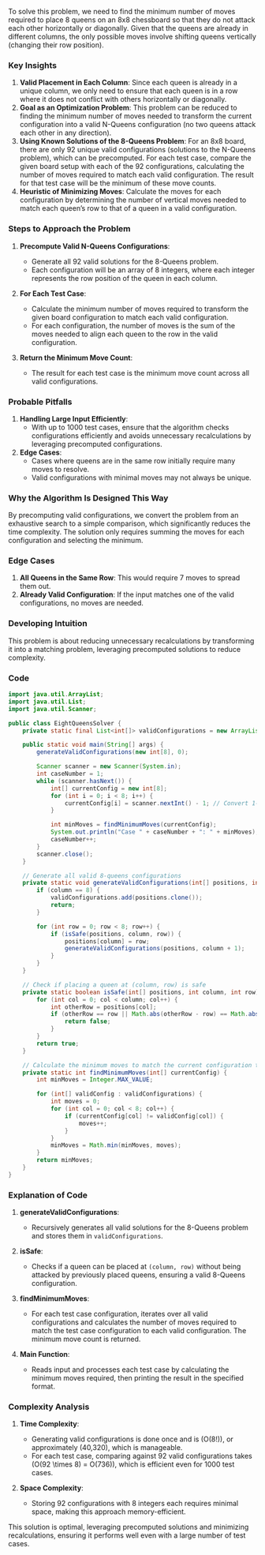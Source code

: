 To solve this problem, we need to find the minimum number of moves required to place 8 queens on an 8x8 chessboard so that they do not attack each other horizontally or diagonally. Given that the queens are already in different columns, the only possible moves involve shifting queens vertically (changing their row position).

### Key Insights
1. **Valid Placement in Each Column**: Since each queen is already in a unique column, we only need to ensure that each queen is in a row where it does not conflict with others horizontally or diagonally.
2. **Goal as an Optimization Problem**: This problem can be reduced to finding the minimum number of moves needed to transform the current configuration into a valid N-Queens configuration (no two queens attack each other in any direction).
3. **Using Known Solutions of the 8-Queens Problem**: For an 8x8 board, there are only 92 unique valid configurations (solutions to the N-Queens problem), which can be precomputed. For each test case, compare the given board setup with each of the 92 configurations, calculating the number of moves required to match each valid configuration. The result for that test case will be the minimum of these move counts.
4. **Heuristic of Minimizing Moves**: Calculate the moves for each configuration by determining the number of vertical moves needed to match each queen’s row to that of a queen in a valid configuration.

### Steps to Approach the Problem
1. **Precompute Valid N-Queens Configurations**:
    - Generate all 92 valid solutions for the 8-Queens problem.
    - Each configuration will be an array of 8 integers, where each integer represents the row position of the queen in each column.

2. **For Each Test Case**:
    - Calculate the minimum number of moves required to transform the given board configuration to match each valid configuration.
    - For each configuration, the number of moves is the sum of the moves needed to align each queen to the row in the valid configuration.

3. **Return the Minimum Move Count**:
    - The result for each test case is the minimum move count across all valid configurations.

### Probable Pitfalls
1. **Handling Large Input Efficiently**:
    - With up to 1000 test cases, ensure that the algorithm checks configurations efficiently and avoids unnecessary recalculations by leveraging precomputed configurations.
2. **Edge Cases**:
    - Cases where queens are in the same row initially require many moves to resolve.
    - Valid configurations with minimal moves may not always be unique.

### Why the Algorithm Is Designed This Way
By precomputing valid configurations, we convert the problem from an exhaustive search to a simple comparison, which significantly reduces the time complexity. The solution only requires summing the moves for each configuration and selecting the minimum.

### Edge Cases
1. **All Queens in the Same Row**: This would require 7 moves to spread them out.
2. **Already Valid Configuration**: If the input matches one of the valid configurations, no moves are needed.

### Developing Intuition
This problem is about reducing unnecessary recalculations by transforming it into a matching problem, leveraging precomputed solutions to reduce complexity.

### Code
```java
import java.util.ArrayList;
import java.util.List;
import java.util.Scanner;

public class EightQueensSolver {
    private static final List<int[]> validConfigurations = new ArrayList<>();

    public static void main(String[] args) {
        generateValidConfigurations(new int[8], 0);

        Scanner scanner = new Scanner(System.in);
        int caseNumber = 1;
        while (scanner.hasNext()) {
            int[] currentConfig = new int[8];
            for (int i = 0; i < 8; i++) {
                currentConfig[i] = scanner.nextInt() - 1; // Convert 1-based input to 0-based
            }

            int minMoves = findMinimumMoves(currentConfig);
            System.out.println("Case " + caseNumber + ": " + minMoves);
            caseNumber++;
        }
        scanner.close();
    }

    // Generate all valid 8-queens configurations
    private static void generateValidConfigurations(int[] positions, int column) {
        if (column == 8) {
            validConfigurations.add(positions.clone());
            return;
        }

        for (int row = 0; row < 8; row++) {
            if (isSafe(positions, column, row)) {
                positions[column] = row;
                generateValidConfigurations(positions, column + 1);
            }
        }
    }

    // Check if placing a queen at (column, row) is safe
    private static boolean isSafe(int[] positions, int column, int row) {
        for (int col = 0; col < column; col++) {
            int otherRow = positions[col];
            if (otherRow == row || Math.abs(otherRow - row) == Math.abs(col - column)) {
                return false;
            }
        }
        return true;
    }

    // Calculate the minimum moves to match the current configuration to any valid one
    private static int findMinimumMoves(int[] currentConfig) {
        int minMoves = Integer.MAX_VALUE;

        for (int[] validConfig : validConfigurations) {
            int moves = 0;
            for (int col = 0; col < 8; col++) {
                if (currentConfig[col] != validConfig[col]) {
                    moves++;
                }
            }
            minMoves = Math.min(minMoves, moves);
        }
        return minMoves;
    }
}
```

### Explanation of Code

1. **generateValidConfigurations**:
    - Recursively generates all valid solutions for the 8-Queens problem and stores them in `validConfigurations`.

2. **isSafe**:
    - Checks if a queen can be placed at `(column, row)` without being attacked by previously placed queens, ensuring a valid 8-Queens configuration.

3. **findMinimumMoves**:
    - For each test case configuration, iterates over all valid configurations and calculates the number of moves required to match the test case configuration to each valid configuration. The minimum move count is returned.

4. **Main Function**:
    - Reads input and processes each test case by calculating the minimum moves required, then printing the result in the specified format.

### Complexity Analysis

1. **Time Complexity**:
    - Generating valid configurations is done once and is \(O(8!)\), or approximately \(40,320\), which is manageable.
    - For each test case, comparing against 92 valid configurations takes \(O(92 \times 8) = O(736)\), which is efficient even for 1000 test cases.

2. **Space Complexity**:
    - Storing 92 configurations with 8 integers each requires minimal space, making this approach memory-efficient.

This solution is optimal, leveraging precomputed solutions and minimizing recalculations, ensuring it performs well even with a large number of test cases.